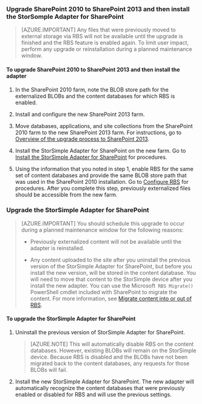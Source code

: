 <!--author=SharS last changed: 9/17/15-->

### Upgrade SharePoint 2010 to SharePoint 2013 and then install the StorSomple Adapter for SharePoint

>[AZURE.IMPORTANT] Any files that were previously moved to external storage via RBS will not be available until the upgrade is finished and the RBS feature is enabled again. To limit user impact, perform any upgrade or reinstallation during a planned maintenance window.

#### To upgrade SharePoint 2010 to SharePoint 2013 and then install the adapter

1. In the SharePoint 2010 farm, note the BLOB store path for the externalized BLOBs and the content databases for which RBS is enabled. 

2. Install and configure the new SharePoint 2013 farm. 

3. Move databases, applications, and site collections from the SharePoint 2010 farm to the new SharePoint 2013 farm. For instructions, go to [Overview of the upgrade process to SharePoint 2013](https://technet.microsoft.com/library/cc262483.aspx).

4. Install the StorSimple Adapter for SharePoint on the new farm. Go to [Install the StorSimple Adapter for SharePoint](#install-the-storsimple-adapter-for-sharepoint) for procedures.

5. Using the information that you noted in step 1, enable RBS for the same set of content databases and provide the same BLOB store path that was used in the SharePoint 2010 installation. Go to [Configure RBS](#configure-rbs) for procedures. After you complete this step, previously externalized files should be accessible from the new farm. 

### Upgrade the StorSimple Adapter for SharePoint

>[AZURE.IMPORTANT] You should schedule this upgrade to occur during a planned maintenance window for the following reasons:
>
>- Previously externalized content will not be available until the adapter is reinstalled.
>
>- Any content uploaded to the site after you uninstall the previous version of the StorSimple Adapter for SharePoint, but before you install the new version, will be stored in the content database. You will need to move that content to the StorSimple device after you install the new adapter. You can use the Microsoft` RBS Migrate()` PowerShell cmdlet included with SharePoint to migrate the content. For more information, see [Migrate content into or out of RBS](https://technet.microsoft.com/library/ff628255.aspx). 


#### To upgrade the StorSimple Adapter for SharePoint 

1. Uninstall the previous version of StorSimple Adapter for SharePoint.

    >[AZURE.NOTE] This will automatically disable RBS on the content databases. However, existing BLOBs will remain on the StorSimple device. Because RBS is disabled and the BLOBs have not been migrated back to the content databases, any requests for those BLOBs will fail. 
 
2. Install the new StorSimple Adapter for SharePoint. The new adapter will automatically recognize the content databases that were previously enabled or disabled for RBS and will use the previous settings.


